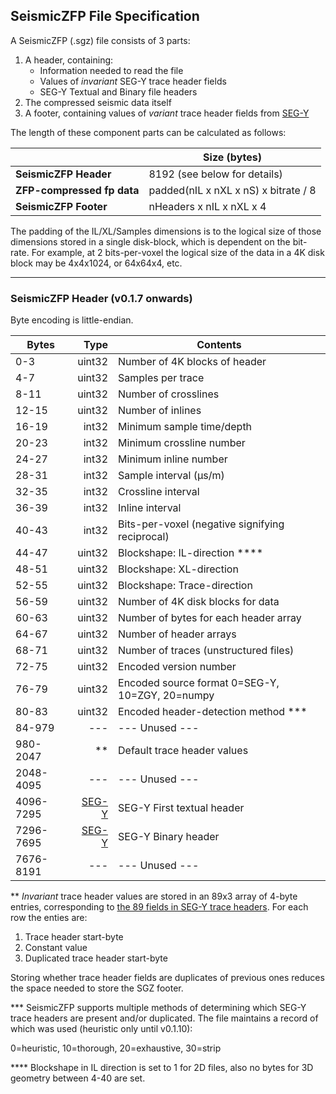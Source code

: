 ## SeismicZFP File Specification

A SeismicZFP (.sgz) file consists of 3 parts:
1. A header, containing:
   * Information needed to read the file
   * Values of _invariant_ SEG-Y trace header fields
   * SEG-Y Textual and Binary file headers
2. The compressed seismic data itself
3. A footer, containing values of _variant_ trace header fields from [SEG-Y](https://seg.org/Portals/0/SEG/News%20and%20Resources/Technical%20Standards/seg_y_rev2_0-mar2017.pdf)

The length of these component parts can be calculated as follows:


| | Size (bytes) | 
|-|-|
|**SeismicZFP Header** | 8192 (see below for details)
|**ZFP-compressed fp data** | padded(nIL x nXL x nS) x bitrate / 8
|**SeismicZFP Footer** | nHeaders x nIL x nXL x 4

The padding of the IL/XL/Samples dimensions is to the logical size of those dimensions stored in a single disk-block, which is dependent on the bit-rate. For example, at 2 bits-per-voxel the logical size of the data in a 4K disk block may be 4x4x1024, or 64x64x4, etc.

---

### SeismicZFP Header (v0.1.7 onwards)

Byte encoding is little-endian.

| Bytes  | Type | Contents |
|---|---:|---|
|0-3   |uint32 |Number of 4K blocks of header
|4-7   |uint32 |Samples per trace
|8-11  |uint32 |Number of crosslines
|12-15 |uint32 |Number of inlines
|16-19 | int32 |Minimum sample time/depth
|20-23 | int32 |Minimum crossline number
|24-27 | int32 |Minimum inline number
|28-31 | int32 |Sample interval (μs/m)
|32-35 | int32 |Crossline interval
|36-39 | int32 |Inline interval
|40-43 | int32 |Bits-per-voxel (negative signifying reciprocal)
|44-47 |uint32 |Blockshape: IL-direction ****
|48-51 |uint32 |Blockshape: XL-direction
|52-55 |uint32 |Blockshape: Trace-direction
|56-59 |uint32 |Number of 4K disk blocks for data
|60-63 |uint32 |Number of bytes for each header array
|64-67 |uint32 |Number of header arrays
|68-71 |uint32 |Number of traces (unstructured files)
|72-75 |uint32 |Encoded version number
|76-79 |uint32 |Encoded source format 0=SEG-Y, 10=ZGY, 20=numpy
|80-83 |uint32 |Encoded header-detection method ***
|84-979 |---  | --- Unused ---
|980-2047 |** |Default trace header values
|2048-4095 |---  | --- Unused ---
|4096-7295 |[SEG-Y](https://seg.org/Portals/0/SEG/News%20and%20Resources/Technical%20Standards/seg_y_rev2_0-mar2017.pdf)  | SEG-Y First textual header
|7296-7695 |[SEG-Y](https://seg.org/Portals/0/SEG/News%20and%20Resources/Technical%20Standards/seg_y_rev2_0-mar2017.pdf)  | SEG-Y Binary header
|7676-8191 |---  | --- Unused ---

** *Invariant* trace header values are stored in an 89x3 array of 4-byte entries, corresponding to [the 89 fields in SEG-Y trace headers](https://github.com/equinor/segyio/blob/master/python/segyio/tracefield.py). For each row the enties are:
1. Trace header start-byte
2. Constant value
3. Duplicated trace header start-byte

Storing whether trace header fields are duplicates of previous ones reduces the space needed to store the SGZ footer.

*** SeismicZFP supports multiple methods of determining which SEG-Y trace headers are present and/or duplicated. The file maintains a record of which was used (heuristic only until v0.1.10):

0=heuristic, 10=thorough, 20=exhaustive, 30=strip

**** Blockshape in IL direction is set to 1 for 2D files, also no bytes for 3D geometry between 4-40 are set.
